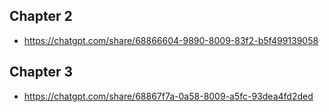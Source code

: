 ## Chapter 2 
- https://chatgpt.com/share/68866604-9890-8009-83f2-b5f499139058 
## Chapter 3
- https://chatgpt.com/share/68867f7a-0a58-8009-a5fc-93dea4fd2ded
